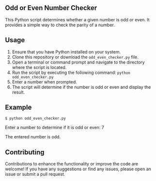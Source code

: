 Odd or Even Number Checker
--------------------------

This Python script determines whether a given number is odd or even. It provides a simple way to check the parity of a number.

Usage
-----

1. Ensure that you have Python installed on your system.
2. Clone this repository or download the `odd_even_checker.py` file.
3. Open a terminal or command prompt and navigate to the directory where the script is located.
4. Run the script by executing the following command: `python odd_even_checker.py`
5. Enter a number when prompted.
6. The script will determine if the number is odd or even and display the result.

Example
-------
`$ python odd_even_checker.py`

Enter a number to determine if it is odd or even: 7

The entered number is odd.

Contributing
------------

Contributions to enhance the functionality or improve the code are welcome! If you have any suggestions or find any issues, please open an issue or submit a pull request.
